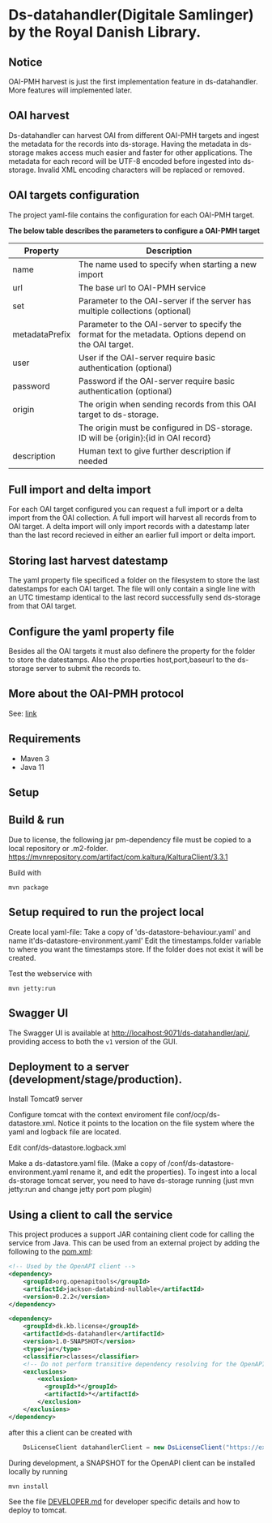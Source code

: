 # Ds-datahandler(Digitale Samlinger) by the Royal Danish Library. 
   
    
## Notice
OAI-PMH harvest is just the first implementation feature in ds-datahandler. More features will implemented later.
    
## OAI harvest 
Ds-datahandler can harvest OAI from different OAI-PMH targets and ingest the metadata for the records into ds-storage. 
Having the metadata in ds-storage makes access much easier and faster for other applications. The metadata for each
record will be UTF-8 encoded before ingested into ds-storage. Invalid XML encoding characters will be replaced or removed.
      
     
## OAI targets configuration
The project yaml-file contains the configuration for each OAI-PMH target.
    
   **The below table describes the parameters to configure a OAI-PMH target**
        
   | Property       | Description                                                                                           |
   |----------------|-------------------------------------------------------------------------------------------------------|
   | name           | The name used to specify when starting a new import                                                   |
   | url            | The base url to OAI-PMH service                                                                       |
   | set            | Parameter to the OAI-server if the server has multiple collections (optional)                         |
   | metadataPrefix | Parameter to the OAI-server to specify the format for the metadata. Options depend on the OAI target. |
   | user           | User if the OAI-server require basic authentication (optional)                                        |
   | password       | Password if the OAI-server require basic authentication (optional)                                    |    
   | origin         | The origin when sending records from this OAI target to ds-storage.                                   |  
   |                | The origin must be configured in DS-storage. ID will be {origin}:{id in OAI record}                   |
   | description    | Human text to give further description if needed                                                      |
    
  
## Full import and delta import
For each OAI target configured you can request a full import or a delta import from the OAI collection. A full import will
harvest all records from to OAI target. A delta import will only import records with a datestamp later than the last record
recieved in either an earlier full import or delta import. 
             
## Storing last harvest datestamp 
The yaml property file specificed a folder on the filesystem to store the last datestamps for each OAI target.
The file will only contain a single line with an UTC timestamp identical to the last record successfully send ds-storage from
that OAI target. 
   
## Configure the yaml property file
Besides all the OAI targets it must also definere the property for the folder to store the datestamps. Also the
properties host,port,baseurl to the ds-storage server to submit the records to.
      
## More about the OAI-PMH protocol
See: [link](http://www.openarchives.org/OAI/openarchivesprotocol.html)
    

## Requirements

* Maven 3                                  
* Java 11

## Setup


## Build & run

Due to license, the following  jar pm-dependency file must be copied to a local repository or .m2-folder.
https://mvnrepository.com/artifact/com.kaltura/KalturaClient/3.3.1

Build with
``` 
mvn package
```

## Setup required to run the project local 
Create local yaml-file: Take a copy of 'ds-datastore-behaviour.yaml'  and name it'ds-datastore-environment.yaml'
Edit the  timestamps.folder variable to where you want the timestamps store. If the folder does not exist it will be created. 
 

Test the webservice with
```
mvn jetty:run
```
## Swagger UI
The Swagger UI is available at <http://localhost:9071/ds-datahandler/api/>, providing access to both the `v1` version of the GUI. 


## Deployment to a server (development/stage/production).
Install Tomcat9 server 

Configure tomcat with the context enviroment file conf/ocp/ds-datastore.xml. Notice it points to the location on the file system where the yaml and logback file are located.

Edit  conf/ds-datastore.logback.xml

Make a ds-datastore.yaml file. (Make a copy of /conf/ds-datastore-environment.yaml rename it, and edit the properties). 
To ingest into a local ds-storage tomcat server, you need to have ds-storage  running (just mvn jetty:run and change jetty port pom plugin)

## Using a client to call the service 
This project produces a support JAR containing client code for calling the service from Java.
This can be used from an external project by adding the following to the [pom.xml](pom.xml):
```xml
<!-- Used by the OpenAPI client -->
<dependency>
    <groupId>org.openapitools</groupId>
    <artifactId>jackson-databind-nullable</artifactId>
    <version>0.2.2</version>
</dependency>

<dependency>
    <groupId>dk.kb.license</groupId>
    <artifactId>ds-datahandler</artifactId>
    <version>1.0-SNAPSHOT</version>
    <type>jar</type>
    <classifier>classes</classifier>
    <!-- Do not perform transitive dependency resolving for the OpenAPI client -->
    <exclusions>
        <exclusion>
          <groupId>*</groupId>
          <artifactId>*</artifactId>
        </exclusion>
    </exclusions>
</dependency>
```
after this a client can be created with
```java
    DsLicenseClient datahandlerClient = new DsLicenseClient("https://example.com/ds-datahandler/v1");
```
During development, a SNAPSHOT for the OpenAPI client can be installed locally by running
```shell
mvn install
```


See the file [DEVELOPER.md](DEVELOPER.md) for developer specific details and how to deploy to tomcat.
